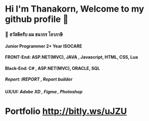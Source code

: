#  Hi I'm Thanakorn, Welcome to my github profile 👋
###  👋 สวัสดีครับ ผม ธนากร โอาภาษี 
####   Junior Programmer  2+ Year ISOCARE
####   FRONT-End: ASP.NET(MVC), JAVA , Javascript, HTML, CSS, Lua 
####   Black-End: C# , ASP.NET(MVC), ORACLE, SQL
#####  Report:  IREPORT ,   Report builder
#####  UX/UI:   Adobe XD , Figma , Photoshop
# Portfolio http://bitly.ws/uJZU





<!---
Bellyx/Bellyx is a ✨ special ✨ repository because its `README.md` (this file) appears on your GitHub profile.
You can click the Preview link to take a look at your changes.
--->
